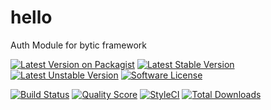 # hello
Auth Module for bytic framework 

[![Latest Version on Packagist](https://img.shields.io/packagist/v/bytic/hello.svg?style=flat-square)](https://packagist.org/packages/bytic/hello)
[![Latest Stable Version](https://poser.pugx.org/bytic/hello/v/stable)](https://packagist.org/packages/bytic/hello)
[![Latest Unstable Version](https://poser.pugx.org/bytic/hello/v/unstable)](https://packagist.org/packages/bytic/hello)
[![Software License](https://img.shields.io/badge/license-MIT-brightgreen.svg?style=flat-square)](LICENSE)

[![Build Status](https://img.shields.io/travis/bytic/hello/master.svg?style=flat-square)](https://travis-ci.org/bytic/framework)
[![Quality Score](https://img.shields.io/scrutinizer/g/bytic/hello.svg?style=flat-square)](https://scrutinizer-ci.com/g/bytic/hello)
[![StyleCI](https://styleci.io/repos/175367650/shield?branch=master)](https://styleci.io/repos/175367650)
[![Total Downloads](https://img.shields.io/packagist/dt/bytic/hello.svg?style=flat-square)](https://packagist.org/packages/bytic/hello)
